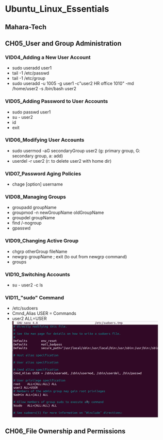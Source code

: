 # Ubuntu_Linux_Essentials
## Mahara-Tech

## CH05_User and Group Administration
### VID04_Adding a New User Account
- sudo useradd user1
- tail -1 /etc/passwd
- tail -1 /etc/group
- sudo useradd -u 1005 -g user1 -c"user2 HR office 1010" -md /home/user2 -s /bin/bash user2
### VID05_Adding Password to User Accounts
- sudo passwd user1
- su - user2
- id
- exit
### VID06_Modifying User Accounts
- sudo usermod -aG secondaryGroup user2 (g: primary group, G: secondary group, a: add)
- userdel -r user2 (r: to delete user2 with home dir)
### VID07_Password Aging Policies
- chage [option] username
### VID08_Managing Groups
- groupadd groupName
- groupmod -n newGroupName oldGroupName
- groupdel groupName
- find /-nogroup
- gpasswd
### VID09_Changing Active Group
- chgrp otherGroup fileName
- newgrp groupName ; exit (to out from newgrp command)
- groups
### VID10_Switching Accounts
- su - user2 -c ls
### VID11_"sudo" Command
- /etc/sudoers
- Cmnd_Alias USER = Commands
- user2 ALL=USER
  ![sudoers.jpg](./sudoers.jpg)
## CH06_File Ownership and Permissions
